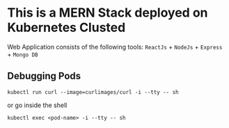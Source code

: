 # This is a MERN Stack deployed on Kubernetes Clusted

Web Application consists of the following tools: `ReactJs` + `NodeJs` + `Express` + `Mongo DB`


## Debugging Pods

`kubectl run curl --image=curlimages/curl -i --tty -- sh`

or go inside the shell

`kubectl exec <pod-name> -i --tty -- sh`
